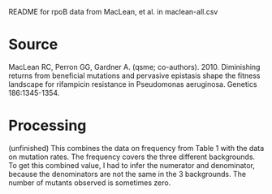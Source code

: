 README for rpoB data from MacLean, et al. in maclean-all.csv

# Source 

MacLean RC, Perron GG, Gardner A. (qsme; co-authors). 2010. Diminishing returns from beneficial mutations and pervasive epistasis shape the fitness landscape for rifampicin resistance in Pseudomonas aeruginosa. Genetics 186:1345-1354.

# Processing

(unfinished) This combines the data on frequency from Table 1 with the data on mutation rates. The frequency covers the three different backgrounds.  To get this combined value, I had to infer the numerator and denominator, because the denominators are not the same in the 3 backgrounds.  The number of mutants observed is sometimes zero.  
